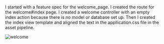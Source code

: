 I started with a feature spec for the welcome_page.  I created the route for the welcome#index page. I created a welcome controller with an empty index action because there is no model or database set up. Then I created the index view template and aligned the text in the appllication.css file in the asset pipeline.


![welcome](https://www.dropbox.com/s/pe0b2bohfw9f96p/Screenshot%202014-09-16%2019.57.59.png?dl=0)

